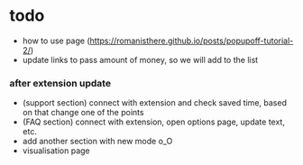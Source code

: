 # todo

- how to use page (https://romanisthere.github.io/posts/popupoff-tutorial-2/)
- update links to pass amount of money, so we will add to the list

### after extension update

- (support section) connect with extension and check saved time, based on that change one of the points
- (FAQ section) connect with extension, open options page, update text, etc.
- add another section with new mode o_O
- visualisation page
